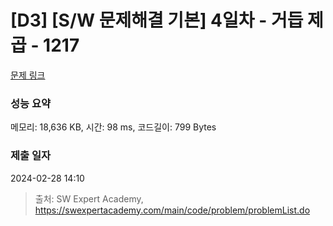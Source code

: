 # [D3] [S/W 문제해결 기본] 4일차 - 거듭 제곱 - 1217 

[문제 링크](https://swexpertacademy.com/main/code/problem/problemDetail.do?contestProbId=AV14dUIaAAUCFAYD) 

### 성능 요약

메모리: 18,636 KB, 시간: 98 ms, 코드길이: 799 Bytes

### 제출 일자

2024-02-28 14:10



> 출처: SW Expert Academy, https://swexpertacademy.com/main/code/problem/problemList.do
